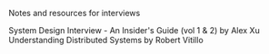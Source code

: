 Notes and resources for interviews

System Design Interview - An Insider's Guide (vol 1 & 2) by Alex Xu
Understanding Distributed Systems by Robert Vitillo
